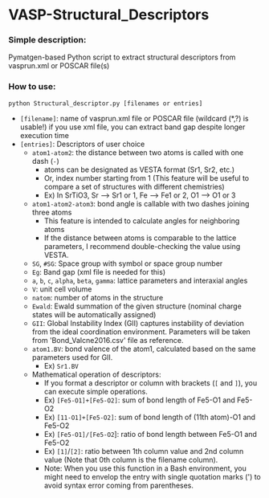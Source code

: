 # VASP-Structural_Descriptors

### Simple description:
Pymatgen-based Python script to extract structural descriptors from vasprun.xml or POSCAR file(s)

### How to use:
```
python Structural_descriptor.py [filenames or entries]
```
- `[filename]`: name of vasprun.xml file or POSCAR file (wildcard (*,?) is usable!)
    if you use xml file, you can extract band gap despite longer execution time
- `[entries]`: Descriptors of user choice
  - `atom1-atom2`: the distance between two atoms is called with one dash (`-`)
    - atoms can be designated as VESTA format (Sr1, Sr2, etc.)
    - Or, index number starting from 1 (This feature will be useful to compare a set of structures with different chemistries)
    - Ex) In SrTiO3, Sr --> Sr1 or 1, Fe --> Fe1 or 2, O1 --> O1 or 3
  - `atom1-atom2-atom3`: bond angle is callable with two dashes joining three atoms
    - This feature is intended to calculate angles for neighboring atoms
    - If the distance between atoms is comparable to the lattice parameters, I recommend double-checking the value using VESTA.
  - `SG`, `#SG`: Space group with symbol or space group number
  - `Eg`: Band gap (xml file is needed for this)
  - `a`, `b`, `c`, `alpha`, `beta`, `gamma`: lattice parameters and interaxial angles
  - `V`: unit cell volume
  - `natom`: number of atoms in the structure
  - `Ewald`: Ewald summation of the given structure (nominal charge states will be automatically assigned)
  - `GII`: Global Instability Index (GII) captures instability of deviation from the ideal coordination environment. Parameters will be taken from 'Bond_Valcne2016.csv' file as reference.
  - `atom1.BV`: bond valence of the atom1, calculated based on the same parameters used for GII. 
      - Ex) `Sr1.BV`
  - Mathematical operation of descriptors:
     - If you format a descriptor or column with brackets (`[` and `]`), you can execute simple operations.
     - Ex) `[Fe5-O1]+[Fe5-O2]`: sum of bond length of Fe5-O1 and Fe5-O2
     - Ex) `[11-O1]+[Fe5-O2]`: sum of bond length of (11th atom)-O1 and Fe5-O2
     - Ex) `[Fe5-O1]/[Fe5-O2`]: ratio of bond length between Fe5-O1 and Fe5-O2
     - Ex) `[1]`/`[2]`: ratio between 1th column value and 2nd column value
            (Note that 0th column is the filename column).
     - Note: When you use this function in a Bash environment, you might need to envelop the entry with single quotation marks (') to avoid syntax error coming from parentheses.
